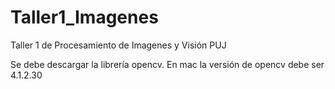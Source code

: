 # Taller1_Imagenes
Taller 1 de Procesamiento de Imagenes y Visión PUJ

Se debe descargar la librería opencv.
En mac la versión de opencv debe ser 4.1.2.30
